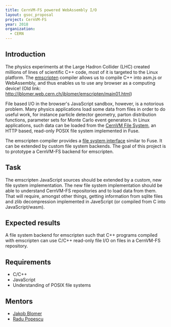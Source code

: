 ```yaml
---
title: CernVM-FS powered WebAssembly I/O
layout: gsoc_proposal
project: CernVM-FS
year: 2018
organization:
  - CERN
---
```


## Introduction

The physics experiments at the Large Hadron Collider (LHC) created millions of
lines of scientific C++ code, most of it is targeted to the Linux
platform.  The [emscripten](http://kripken.github.io/emscripten-site/index.html)
compiler allows us to compile C++ into asm.js or WebAssembly, and thus enables
us to use any browser as a computing device! (Old link: http://jblomer.web.cern.ch/jblomer/emscripten/main01.html)

File based I/O in the browser's JavaScript sandbox, however, is a notorious problem. Many
physics applications load some data from files in order to do useful work,
for instance particle detector geometry, parton distribution functions,
parameter sets for Monte Carlo event generators. In Linux applications, such
data can be loaded from the [CernVM File System](https://github.com/cvmfs/cvmfs),
an HTTP based, read-only POSIX file system implemented in Fuse.

The emscripten compiler provides a [file system interface](http://kripken.github.io/emscripten-site/docs/api_reference/Filesystem-API.html#filesystem-api)
similar to Fuse.  It can be extended by custom file system backends.  The goal
of this project is to prototype a CernVM-FS backend for emscripten.


## Task

The emscripten JavaScript sources should be extended by a custom, new file system implementation.
The new file system implementation should be able to understand CernVM-FS repositories
and to load data from them. That will require, amongst other things, getting information
from sqlite files and zlib decompression implemented in JaveScript (or compiled from C into JavaScript/wasm).


## Expected results

A file system backend for emscripten such that C++ programs compiled with
emscripten can use C/C++ read-only file I/O on files in a CernVM-FS repository.


## Requirements

- C/C++
- JavaScript
- Understanding of POSIX file systems

## Mentors

 * [Jakob Blomer](mailto:jblomer@cern.ch)
 * [Radu Popescu](mailto:radu.popescu@cern.ch)
